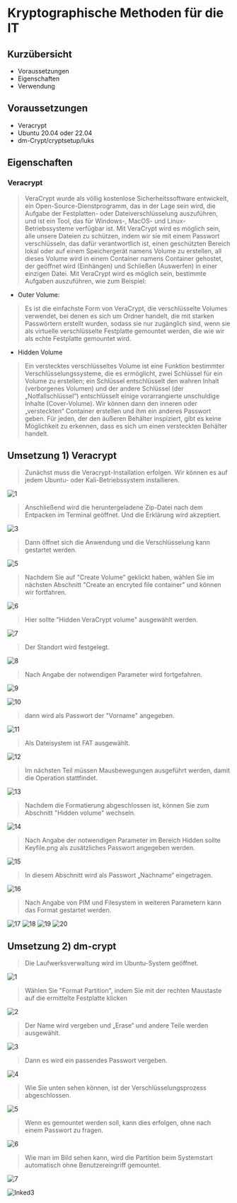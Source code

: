 # Kryptographische Methoden für die IT


## Kurzübersicht

* Voraussetzungen
* Eigenschaften
* Verwendung

## Voraussetzungen

* Veracrypt
* Ubuntu 20.04 oder 22.04
* dm-Crypt/cryptsetup/luks

## Eigenschaften

### Veracrypt

> VeraCrypt wurde als völlig kostenlose Sicherheitssoftware entwickelt, ein Open-Source-Dienstprogramm, das in der Lage sein wird, die Aufgabe der Festplatten- oder Dateiverschlüsselung auszuführen, und ist ein Tool, das für Windows-, MacOS- und Linux-Betriebssysteme verfügbar ist. Mit VeraCrypt wird es möglich sein, alle unsere Dateien zu schützen, indem wir sie mit einem Passwort verschlüsseln, das dafür verantwortlich ist, einen geschützten Bereich lokal oder auf einem Speichergerät namens Volume zu erstellen, all dieses Volume wird in einem Container namens Container gehostet, der geöffnet wird (Einhängen) und Schließen (Auswerfen) in einer einzigen Datei. Mit VeraCrypt wird es möglich sein, bestimmte Aufgaben auszuführen, wie zum Beispiel:

* Outer Volume: 
> Es ist die einfachste Form von VeraCrypt, die verschlüsselte Volumes verwendet, bei denen es sich um Ordner handelt, die mit starken Passwörtern erstellt wurden, sodass sie nur zugänglich sind, wenn sie als virtuelle verschlüsselte Festplatte gemountet werden, die wie wir als echte Festplatte gemountet wird.

* Hidden Volume
> Ein verstecktes verschlüsseltes Volume ist eine Funktion bestimmter Verschlüsselungssysteme, die es ermöglicht, zwei Schlüssel für ein Volume zu erstellen; ein Schlüssel entschlüsselt den wahren Inhalt (verborgenes Volumen) und der andere Schlüssel (der „Notfallschlüssel“) entschlüsselt einige vorarrangierte unschuldige Inhalte (Cover-Volume). Wir können dann den inneren oder „versteckten“ Container erstellen und ihm ein anderes Passwort geben. Für jeden, der den äußeren Behälter inspiziert, gibt es keine Möglichkeit zu erkennen, dass es sich um einen versteckten Behälter handelt.

## Umsetzung 1) Veracrypt


> Zunächst muss die Veracrypt-Installation erfolgen. Wir können es auf jedem Ubuntu- oder Kali-Betriebssystem installieren.

![1](https://user-images.githubusercontent.com/59235025/193424724-b586c756-5000-47de-ba04-7b8b902bee0e.PNG)

> Anschließend wird die heruntergeladene Zip-Datei nach dem Entpacken im Terminal geöffnet. Und die Erklärung wird akzeptiert.

![3](https://user-images.githubusercontent.com/59235025/193424747-041036c1-4a06-4ec8-92e0-9d37be10c8e4.PNG)

> Dann öffnet sich die Anwendung und die Verschlüsselung kann gestartet werden.
> 
![5](https://user-images.githubusercontent.com/59235025/193424755-52c80fb2-e9dd-4ef9-8d3d-84f4e59d22f2.PNG)

> Nachdem Sie auf "Create Volume" geklickt haben, wählen Sie im nächsten Abschnitt "Create an encryted file container"  und können wir fortfahren.

![6](https://user-images.githubusercontent.com/59235025/193424764-dcffdb16-d957-45ec-b066-0db13be2d8aa.PNG)

> Hier sollte "Hidden VeraCrypt volume" ausgewählt werden.

![7](https://user-images.githubusercontent.com/59235025/193424774-672701b8-d8eb-47a6-819d-72da5d7d8a56.PNG)

> Der Standort wird festgelegt.

![8](https://user-images.githubusercontent.com/59235025/193424781-eae4b155-4b6a-418f-9e9c-2c343a559643.PNG)

> Nach Angabe der notwendigen Parameter wird fortgefahren.

![9](https://user-images.githubusercontent.com/59235025/193424799-46eefecc-cfdb-43f2-a4ac-fdf5bfd46a27.PNG)

![10](https://user-images.githubusercontent.com/59235025/193424810-36a2fcc9-2949-451d-b55d-42f03d800321.PNG)

> dann wird als Passwort der "Vorname" angegeben.

![11](https://user-images.githubusercontent.com/59235025/193424827-06ec3d09-c9e8-4d6f-9d90-8e35c16e53b7.PNG)

> Als Dateisystem ist FAT ausgewählt.

![12](https://user-images.githubusercontent.com/59235025/193424840-0705412a-8191-468f-8347-49ef18b51ea4.PNG)

> Im nächsten Teil müssen Mausbewegungen ausgeführt werden, damit die Operation stattfindet.

![13](https://user-images.githubusercontent.com/59235025/193424849-6a7ab8ce-d6f0-4d36-9d2a-2a9e2c069694.PNG)

> Nachdem die Formatierung abgeschlossen ist, können Sie zum Abschnitt "Hidden volume" wechseln.

![14](https://user-images.githubusercontent.com/59235025/193424864-17d2901a-e998-46a3-ae8a-f52d580e196a.PNG)

> Nach Angabe der notwendigen Parameter im Bereich Hidden sollte Keyfile.png als zusätzliches Passwort angegeben werden.

![15](https://user-images.githubusercontent.com/59235025/193424876-be97cef5-af7a-4522-b682-64703bc01307.PNG)
> In diesem Abschnitt wird als Passwort „Nachname“ eingetragen.

![16](https://user-images.githubusercontent.com/59235025/193424883-92382a3b-a221-4d91-8309-01f073d3c426.PNG)
> Nach Angabe von PIM und Filesystem in weiteren Parametern kann das Format gestartet werden.

![17](https://user-images.githubusercontent.com/59235025/193424886-51765de5-a66b-4798-9dc6-73fe8edd002d.PNG)
![18](https://user-images.githubusercontent.com/59235025/193424891-a260c5ac-8053-43db-8832-e4e8fb0123c1.PNG)
![19](https://user-images.githubusercontent.com/59235025/193424894-2a4381f4-59ea-4a51-9793-61795f41ac95.PNG)
![20](https://user-images.githubusercontent.com/59235025/193424898-db2c860b-88ca-4604-a127-f5d20cd29f52.PNG)

## Umsetzung 2) dm-crypt

> Die Laufwerksverwaltung wird im Ubuntu-System geöffnet.

![1](https://user-images.githubusercontent.com/59235025/193424906-7bae5038-c06a-4b73-8b9b-57cbbe7ee3f3.PNG)

> Wählen Sie "Format Partition", indem Sie mit der rechten Maustaste auf die ermittelte Festplatte klicken

![2](https://user-images.githubusercontent.com/59235025/193424914-d51d2433-68c6-492d-b3d3-150d9201e692.PNG)

> Der Name wird vergeben und „Erase“ und andere Teile werden ausgewählt.

![3](https://user-images.githubusercontent.com/59235025/193424925-b5c61dab-a4a1-485e-b2b6-276e0f1d37a1.PNG)

> Dann es wird ein passendes Passwort vergeben.

![4](https://user-images.githubusercontent.com/59235025/193424933-0bff3bc3-2979-4320-a6df-5bd1b6da4f1b.PNG)

> Wie Sie unten sehen können, ist der Verschlüsselungsprozess abgeschlossen.

![5](https://user-images.githubusercontent.com/59235025/193424951-2e81b82f-3aa3-4b44-9622-ec7746302476.PNG)

> Wenn es gemountet werden soll, kann dies erfolgen, ohne nach einem Passwort zu fragen.

![6](https://user-images.githubusercontent.com/59235025/193424956-10722bf2-574f-47b7-b7fd-2e5be429ec38.PNG)

> Wie man im Bild sehen kann, wird die Partition beim Systemstart automatisch ohne Benutzereingriff gemountet.

![7](https://user-images.githubusercontent.com/59235025/193424960-cc374360-e535-44fd-88cf-b96bcf993dd8.PNG)

![Inked3](https://user-images.githubusercontent.com/59235025/193424973-5a72dac7-1cb8-4fb7-b1bb-c15719a68570.jpg)

